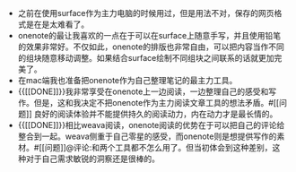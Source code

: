 - 之前在使用surface作为主力电脑的时候用过，但是用法不对，保存的网页格式是在是太难看了。
- onenote的最让我喜欢的一点在于可以在surface上随意手写，并且使用铅笔的效果非常好。不仅如此，onenote的排版也非常自由，可以把内容当作不同的组块随意移动调整。如果结合surface绘制不同组块之间联系的话就更加完美了。
- 在mac端我也准备把onenote作为自己整理笔记的最主力工具。
- {{[[DONE]]}}我非常享受在onenote上一边阅读，一边整理自己的感受和写作。但是，这和我决定不把onenote作为主力阅读文章工具的想法矛盾。#[[问题]] 良好的阅读体验并不能提供持久的阅读动力，内在动力才是最长情的。
- {{[[DONE]]}}相比weava阅读，onenote阅读的优势在于可以把自己的评论给整合到一起。weava侧重于自己零星的感受，而onenote则是想提供写作的素材。#[[问题]]@评论:和两个工具都不怎么用了。但当初体会到这种差别，这种对于自己需求敏锐的洞察还是很棒的。
